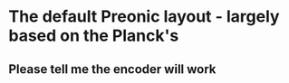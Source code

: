 # The default Preonic layout - largely based on the Planck's

## Please tell me the encoder will work